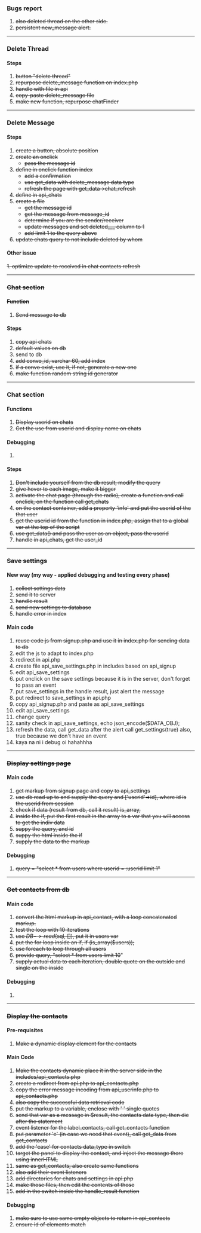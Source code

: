 ### Bugs report
1. ~~also deleted thread on the other side.~~
2. ~~persistent new_message alert.~~

---

### Delete Thread
#### Steps
1. ~~button "delete thread"~~
2. ~~repurpose delete_message function on index.php~~
3. ~~handle with file in api~~
4. ~~copy-paste delete_message file~~
5. ~~make new function, repurpose chatFinder~~

---
### Delete Message

#### Steps
1. ~~create a button, absolute position~~
2. ~~create an onclick~~
   * ~~pass the message id~~ 
3. ~~define in onclick function index~~
   * ~~add a confirmation~~
   * ~~use get_data with delete_message data type~~
   * ~~refresh the page with get_data->chat_refresh~~
4. ~~define in api_chats~~
5. ~~create a file~~
   * ~~get the message id~~
   * ~~get the message from message_id~~
   * ~~determine if you are the sender/receiver~~
   * ~~update messages and set deleted___ column to 1~~
   * ~~add limit 1 to the query above~~
6. ~~update chats query to not include deleted by whom~~
#### Other issue
~~1. optimize update to received in chat contacts refresh~~ 


---

### ~~Chat section~~
#### ~~Function~~
1. ~~Send message to db~~
#### Steps
1. ~~copy api chats~~ 
2. ~~default values on db~~ 
3. send to db 
4. ~~add convo_id, varchar 60, add index~~ 
5. ~~if a convo exist, use it, if not, generate a new one~~ 
6. ~~make function random string id generator~~

---
### Chat section
#### Functions
1. ~~Display userid on chats~~
2. ~~Get the use from userid and display name on chats~~
#### Debugging
1. 
#### Steps
1. ~~Don't include yourself from the db result, modify the query~~
2. ~~give hover to each image, make it bigger~~
3. ~~activate the chat page (through the radio), create a function and call onclick, on the function call get_chats~~
4. ~~on the contact container, add a property 'info' and put the userid of the that user~~
5. ~~get the userid id from the function in index.php, assign that to a global var at the top of the script~~
6. ~~use get_data() and pass the user as an object, pass the userid~~
7. ~~handle in api_chats, get the user_id~~

---
### ~~Save settings~~
#### New way (my way - applied debugging and testing every phase)
1. ~~collect settings data~~
2. ~~send it to server~~
3. ~~handle result~~
4. ~~send new settings to database~~
5. ~~handle error in index~~
#### Main code
1. ~~reuse code js from signup.php and use it in 
index.php for sending data to db~~
2. edit the js to adapt to index.php
3. redirect in api.php
4. create file api_save_settings.php in includes based
on api_signup
5. edit api_save_settings
6. put onclick on the save settings because it is in 
the server, don't forget to pass an event
7. put save_settings in the handle result, just alert
the message
8. put redirect to save_settings in api.php
9. copy api_signup.php and paste as api_save_settings
10. edit api_save_settings
11. change query
12. sanity check in api_save_settings, 
echo json_encode($DATA_OBJ);
13. refresh the data, call get_data after the alert
call get_settings(true) also, true because we 
don't have an event
14. kaya na ni i debug oi hahahhha

---

### ~~Display settings page~~
#### Main code
1. ~~get markup from signup page and copy to 
api_settings~~
2. ~~use db read up to and supply the query and 
['userid'=>id], 
where id is the userid from session~~
3. ~~check if data (result from db, call it result) 
is_array,~~
4. ~~inside the if, put the first result in the array
to a var that you will access to get the indiv data~~
5. ~~suppy the query, and id~~
6. ~~suppy the html inside the if~~
7. ~~supply the data to the markup~~

#### Debugging
1. ~~query = "select * from users where userid = 
:userid limit 1"~~

---
### ~~Get contacts from db~~
#### Main code
1. ~~convert the html markup in api_contact, with a 
loop concatenated markup.~~
2. ~~test the loop with 10 iterations~~
3. ~~use $DB->read($sql, []), put it in users var~~
4. ~~put the for loop inside an if, if 
(is_array($users));~~
5. ~~use foreach to loop through all users~~
6. ~~provide query, "select * from users limit 10~~"
7. ~~supply actual data to each iteration, double quote
on the outside and single on the inside~~

#### Debugging
1. 

---
### ~~Display the contacts~~
#### Pre-requisites
1. ~~Make a dynamic display element for the contacts~~
#### Main Code
1. ~~Make the contacts dynamic place it in the server 
side
   in the includes/api_contacts.php~~ <br>
2. ~~create a redirect from api.php to api_contacts.php~~
3. ~~copy the error message incoding from api_userinfo.php to api_contacts.php~~
4. ~~also copy the successful data retrieval code~~
5. ~~put the markup to a variable, enclose with ' ' 
single quotes~~
6. ~~send that var as a message in $result, the contacts
data type, then die after the statement~~
7. ~~event listener for the label_contacts, call 
get_contacts function~~
8. ~~put parameter 'e' (in case we need that event), 
call get_data from get_contacts~~
9. ~~add the 'case' for contacts data_type in switch~~
10. ~~target the panel to display the contact, and inject
the message there using innerHTML~~
11. ~~same as get_contacts, also create same functions~~
12. ~~also add their event listeners~~
13. ~~add directories for chats and settings in api.php~~
14. ~~make those files, then edit the contents of those~~
15. ~~add in the switch inside the handle_result function~~
#### Debugging
1. ~~make sure to use same empty objects to return in 
api_contacts~~
2. ~~ensure id of elements match~~
